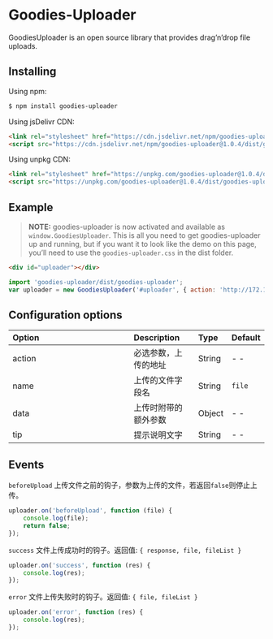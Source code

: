 # Goodies-Uploader
GoodiesUploader is an open source library that provides drag’n’drop file uploads.

## Installing

Using npm:

```bash
$ npm install goodies-uploader
```

Using jsDelivr CDN:

```html
<link rel="stylesheet" href="https://cdn.jsdelivr.net/npm/goodies-uploader@1.0.4/dist/goodies-uploader.css">
<script src="https://cdn.jsdelivr.net/npm/goodies-uploader@1.0.4/dist/goodies-uploader.js"></script>
```

Using unpkg CDN:

```html
<link rel="stylesheet" href="https://unpkg.com/goodies-uploader@1.0.4/dist/goodies-uploader.css">
<script src="https://unpkg.com/goodies-uploader@1.0.4/dist/goodies-uploader.js"></script>
```

## Example

> **NOTE:** goodies-uploader is now activated and available as `window.GoodiesUploader`.
> This is all you need to get goodies-uploader up and running, but if you want it to look like the demo on this page, you’ll need to use the `goodies-uploader.css` in the dist folder.

```html
<div id="uploader"></div>
```

```js
import 'goodies-uploader/dist/goodies-uploader';
var uploader = new GoodiesUploader('#uploader', { action: 'http://172.16.2.20:10086/upload/' });
```

## Configuration options

Option | Description | Type | Default
| :-----| :-----|:-----|:-----|
action&nbsp;&nbsp;&nbsp;&nbsp;&nbsp;&nbsp;&nbsp;&nbsp;&nbsp;&nbsp;&nbsp;&nbsp;&nbsp;&nbsp;&nbsp;&nbsp;&nbsp;&nbsp;&nbsp;&nbsp;&nbsp;&nbsp;&nbsp;&nbsp;&nbsp;&nbsp;&nbsp;&nbsp;&nbsp;&nbsp;&nbsp;&nbsp;&nbsp;&nbsp;&nbsp;&nbsp;&nbsp;&nbsp;&nbsp;&nbsp;&nbsp;| 必选参数，上传的地址 | String | - -
name | 上传的文件字段名 | String | `file`
data | 上传时附带的额外参数 | Object | - -
tip | 提示说明文字 | String | - -

## Events

`beforeUpload` 上传文件之前的钩子，参数为上传的文件，若返回`false`则停止上传。

```js
uploader.on('beforeUpload', function (file) {
    console.log(file);
    return false;
});
```

`success` 文件上传成功时的钩子。返回值: `{ response, file, fileList }`

```js
uploader.on('success', function (res) {
    console.log(res);
});
```

`error` 文件上传失败时的钩子。返回值: `{ file, fileList }`

```js
uploader.on('error', function (res) {
    console.log(res);
});
```
